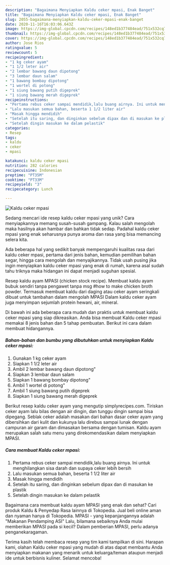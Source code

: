 ```yaml
---
description: "Bagaimana Menyiapkan Kaldu ceker mpasi, Enak Banget"
title: "Bagaimana Menyiapkan Kaldu ceker mpasi, Enak Banget"
slug: 2055-bagaimana-menyiapkan-kaldu-ceker-mpasi-enak-banget
date: 2020-11-16T16:03:06.643Z
image: https://img-global.cpcdn.com/recipes/148ed1b377484ead/751x532cq70/kaldu-ceker-mpasi-foto-resep-utama.jpg
thumbnail: https://img-global.cpcdn.com/recipes/148ed1b377484ead/751x532cq70/kaldu-ceker-mpasi-foto-resep-utama.jpg
cover: https://img-global.cpcdn.com/recipes/148ed1b377484ead/751x532cq70/kaldu-ceker-mpasi-foto-resep-utama.jpg
author: Jose Rios
ratingvalue: 5
reviewcount: 5
recipeingredient:
- "1 kg ceker ayam"
- "1 1/2 leter air"
- "2 lembar bawang daun dipotong"
- "3 lembar daun salam"
- "1 bawang bombay dipotong"
- "1 wortel di potong"
- "1 siung bawang putih digeprek"
- "1 siung bawang merah digeprek"
recipeinstructions:
- "Pertama rebus ceker sampai mendidik,lalu buang airnya. Ini untuk menghilangkan sisa darah dan supaya ceker lebih bersih"
- "Lalu masukan semua bahan, beserta 1 1/2 liter air"
- "Masak hingga mendidih"
- "Setelah itu saring, dan dinginkan sebelum dipax dan di masukan ke plastik"
- "Setelah dingin masukan ke dalam pelastik"
categories:
- Resep
tags:
- kaldu
- ceker
- mpasi

katakunci: kaldu ceker mpasi 
nutrition: 282 calories
recipecuisine: Indonesian
preptime: "PT35M"
cooktime: "PT33M"
recipeyield: "3"
recipecategory: Lunch

---
```



![Kaldu ceker mpasi](https://img-global.cpcdn.com/recipes/148ed1b377484ead/751x532cq70/kaldu-ceker-mpasi-foto-resep-utama.jpg)

Sedang mencari ide resep kaldu ceker mpasi yang unik? Cara menyiapkannya memang susah-susah gampang. Kalau salah mengolah maka hasilnya akan hambar dan bahkan tidak sedap. Padahal kaldu ceker mpasi yang enak seharusnya punya aroma dan rasa yang bisa memancing selera kita.

Ada beberapa hal yang sedikit banyak mempengaruhi kualitas rasa dari kaldu ceker mpasi, pertama dari jenis bahan, kemudian pemilihan bahan segar, hingga cara mengolah dan menyajikannya. Tidak usah pusing jika ingin menyiapkan kaldu ceker mpasi yang enak di rumah, karena asal sudah tahu triknya maka hidangan ini dapat menjadi suguhan spesial.

Resep kaldu ayam MPASI (chicken stock recipe). Membuat kaldu ayam bubuk sendiri tanpa pengawet tanpa msg #how to make chicken broth powder. Termasuk membuat kaldu dari daging atau ceker ayam seringkali dibuat untuk tambahan dalam mengolah MPASI Dalam kaldu ceker ayam juga menyimpan sejumlah protein hewani, air, mineral.


Di bawah ini ada beberapa cara mudah dan praktis untuk membuat kaldu ceker mpasi yang siap dikreasikan. Anda bisa membuat Kaldu ceker mpasi memakai 8 jenis bahan dan 5 tahap pembuatan. Berikut ini cara dalam membuat hidangannya.

<!--inarticleads1-->

##### Bahan-bahan dan bumbu yang dibutuhkan untuk menyiapkan Kaldu ceker mpasi:

1. Gunakan 1 kg ceker ayam
1. Siapkan 1 1/2 leter air
1. Ambil 2 lembar bawang daun dipotong&#34;
1. Siapkan 3 lembar daun salam
1. Siapkan 1 bawang bombay dipotong&#34;
1. Ambil 1 wortel di potong&#34;
1. Ambil 1 siung bawang putih digeprek
1. Siapkan 1 siung bawang merah digeprek


Berikut resep kaldu ceker ayam yang mengutip simplyrecipes.com. Tiriskan ceker ayam lalu bilas dengan air dingin, dan tunggu dingin sampai bisa dipegang. Seblak ceker adalah masakan dari bahan dasar ceker ayam yang dibersihkan dari kulit dan kukunya lalu direbus sampai lunak dengan campuran air garam dan dimasakan bersama dengan tumisan. Kaldu ayam merupakan salah satu menu yang direkomendasikan dalam menyiapkan MPASI. 

<!--inarticleads2-->

##### Cara membuat Kaldu ceker mpasi:

1. Pertama rebus ceker sampai mendidik,lalu buang airnya. Ini untuk menghilangkan sisa darah dan supaya ceker lebih bersih
1. Lalu masukan semua bahan, beserta 1 1/2 liter air
1. Masak hingga mendidih
1. Setelah itu saring, dan dinginkan sebelum dipax dan di masukan ke plastik
1. Setelah dingin masukan ke dalam pelastik


Bagaimana cara membuat kaldu ayam MPASI yang enak dan sehat? Cari produk Kaldu &amp; Penyedap Rasa lainnya di Tokopedia. Jual beli online aman dan nyaman hanya di Tokopedia. MPASI - yang kepanjangannya adalah &#34;Makanan Pendamping ASI&#34; Lalu, bilamana sebaiknya Anda mulai memberikan MPASI pada si kecil? Dalam pemberian MPASI, perlu adanya penganekaragaman. 

Terima kasih telah membaca resep yang tim kami tampilkan di sini. Harapan kami, olahan Kaldu ceker mpasi yang mudah di atas dapat membantu Anda menyiapkan makanan yang menarik untuk keluarga/teman ataupun menjadi ide untuk berbisnis kuliner. Selamat mencoba!
